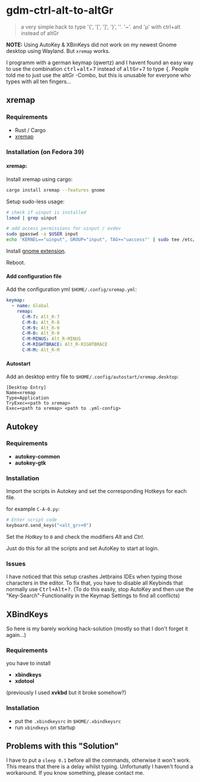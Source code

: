 # gdm-ctrl-alt-to-altGr
> a very simple hack to type '{', '[', ']', '}', '\'. '~'. and 'µ' with ctrl+alt instead of altGr

**NOTE:** Using AutoKey & XBinKeys did not work on my newest Gnome desktop using Wayland. But `xremap` works.

I programm with a german keymap (qwertz) and I havent found an easy way to use the combination <kbd>ctrl</kbd>+<kbd>alt</kbd>+<kbd>7</kbd> instead of <kbd>altGr</kbd>+<kbd>7</kbd> to type <kbd>{</kbd>. People told me to just use the altGr -Combo, but this is unusable for everyone who types with all ten fingers...

## xremap
### Requirements
 - Rust / Cargo
 - [xremap](https://github.com/k0kubun/xremap)

### Installation (on Fedora 39)

#### xremap:

Install xremap using cargo: 

```bash
cargo install xremap --features gnome
```

Setup sudo-less usage:

```bash
# check if uinput is installed
lsmod | grep uinput
```
```bash
# add access permissions for uinput / evdev
sudo gpasswd -a $USER input
echo 'KERNEL=="uinput", GROUP="input", TAG+="uaccess"' | sudo tee /etc/udev/rules.d/input.rules
```

Install [gnome extension](https://extensions.gnome.org/extension/5060/xremap).

Reboot.

#### Add configuration file

Add the configuration yml `$HOME/.config/xremap.yml`:

```yml
keymap:
  - name: Global
    remap:
      C-M-7: Alt_R-7
      C-M-8: Alt_R-8
      C-M-9: Alt_R-9
      C-M-0: Alt_R-0
      C-M-MINUS: Alt_R-MINUS
      C-M-RIGHTBRACE: Alt_R-RIGHTBRACE
      C-M-M: Alt_R-M
```

#### Autostart

Add an desktop entry file to `$HOME/.config/autostart/xremap.desktop`:

```desktop
[Desktop Entry]
Name=xremap
Type=Application
TryExec=<path to xremap>
Exec=<path to xremap> <path to .yml-config>
```



## Autokey
### Requirements
 - **autokey-common**
 - **autokey-gtk**

### Installation
Import the scripts in Autokey and set the corresponding Hotkeys for each file.

for example `C-A-0.py`:
```python
# Enter script code
keyboard.send_keys("<alt_gr>+0")
```
Set the *Hotkey* to `0` and check the modifiers *Alt* and *Ctrl*.

Just do this for all the scripts and set AutoKey to start at login. 

### Issues
I have noticed that this setup crashes Jetbrains IDEs when typing those characters in the editor.
To fix that, you have to disable all Keybinds that normally use <Kbd>Ctrl+Alt+?</Kbd>. (To do this easily,
stop AutoKey and then use the "Key-Search"-Functionality in the Keymap Settings to find all conflicts)

## XBindKeys
So here is my barely working hack-solution (mostly so that I don't forget it again...)

### Requirements
you have to install
 - **xbindkeys**
 - **xdotool**

(previously I used **xvkbd** but it broke somehow?)

### Installation
 - put the `.xbindkeysrc` in `$HOME/.xbindkeysrc`
 - run `xbindkeys` on startup



## Problems with this "Solution"
I have to put a `sleep 0.1` before all the commands, otherwise it won't work. This means that there is a delay whilst typing. Unfortunatly I haven't found a workaround. If you know something, please contact me.

